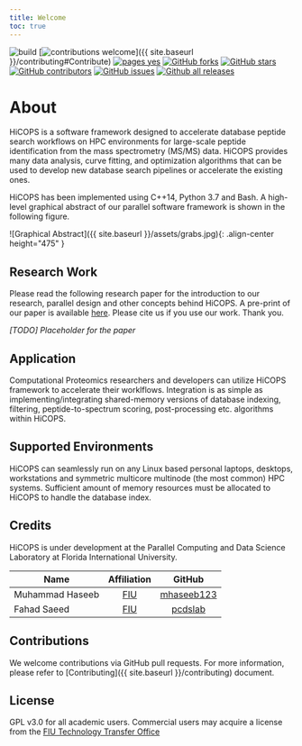 ```yaml
---
title: Welcome
toc: true
---
```


![build](https://github.com/hicops/hicops/workflows/build/badge.svg) [![contributions welcome](https://img.shields.io/badge/contributions-welcome-brightgreen.svg?style=flat)]({{ site.baseurl }}/contributing#Contribute) [![pages yes](https://img.shields.io/badge/pages-yes-blue.svg)](https://hicops.github.io) [![GitHub forks](https://img.shields.io/github/forks/hicops/hicops.svg?style=social&label=Fork&maxAge=2592000)](https://GitHub.com/hicops/hicops/network/) [![GitHub stars](https://img.shields.io/github/stars/hicops/hicops.svg?style=social&label=Star&maxAge=2592000)](https://GitHub.com/hicops/hicops/stargazers/) [![GitHub contributors](https://img.shields.io/github/contributors/hicops/hicops.svg)](https://GitHub.com/hicops/hicops/graphs/contributors/) [![GitHub issues](https://img.shields.io/github/issues/hicops/hicops.svg)](https://GitHub.com/hicops/hicops/issues/) [![Github all releases](https://img.shields.io/github/downloads/hicops/hicops/total.svg)](https://GitHub.com/hicops/hicops/releases/)

# About

HiCOPS is a software framework designed to accelerate database peptide search workflows on HPC environments for large-scale peptide identification from the mass spectrometry (MS/MS) data. HiCOPS provides many data analysis, curve fitting, and optimization algorithms that can be used to develop new database search pipelines or accelerate the existing ones. 

HiCOPS has been implemented using C++14, Python 3.7 and Bash. A high-level graphical abstract of our parallel software framework is shown in the following figure.

![Graphical Abstract]({{ site.baseurl }}/assets/grabs.jpg){: .align-center height="475" }

## Research Work
Please read the following research paper for the introduction to our research, parallel design and other concepts behind HiCOPS. A pre-print of our paper is available [here](). Please cite us if you use our work. Thank you.

*[TODO] Placeholder for the paper*

## Application
Computational Proteomics researchers and developers can utilize HiCOPS framework to accelerate their worklflows. Integration is as simple as implementing/integrating shared-memory versions of database indexing, filtering, peptide-to-spectrum scoring, post-processing etc. algorithms within HiCOPS.

## Supported Environments
HiCOPS can seamlessly run on any Linux based personal laptops, desktops, workstations and symmetric multicore multinode (the most common) HPC systems. Sufficient amount of memory resources must be allocated to HiCOPS to handle the database index.

## Credits
HiCOPS is under development at the Parallel Computing and Data Science Laboratory at Florida International University.

| Name                  |                                        Affiliation                                        |                    GitHub                     |
| --------------------- | :---------------------------------------------------------------------------------------: | :-------------------------------------------: |
| Muhammad Haseeb       |       [FIU](https://tinyurl.com/mhaseeb22)                                                | [mhaseeb123](https://github.com/mhaseeb123)   |
| Fahad Saeed           |       [FIU](https://saeedlab.cis.fiu.edu)                                                 | [pcdslab](https://github.com/pcdslab)         |

## Contributions
We welcome contributions via GitHub pull requests. For more information, please refer to [Contributing]({{ site.baseurl }}/contributing) document.

## License
GPL v3.0 for all academic users. Commercial users may acquire a license from the [FIU Technology Transfer Office](http://research.fiu.edu/ored/)
